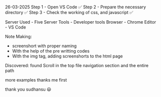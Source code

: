 26-03-2025
Step 1 - Open VS Code ✅
Step 2 - Prepare the necessary directory ✅
Step 3 - Check the working of css, and javascript  ✅

Server Used - Five Server
Tools - Developer tools
Browser - Chrome
Editor - VS Code

Note Making:
- screenshort with proper naming 
- With the help of the pre writting codes
- With the img tag, adding screenshorts to the html page

Discovered: found Scroll in the top file navigation section and the entire path


more examples
thanks me first

thank you sudhansu 😃